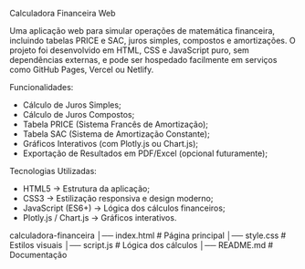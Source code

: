 Calculadora Financeira Web

Uma aplicação web para simular operações de matemática financeira, incluindo tabelas PRICE e SAC, juros simples, compostos e amortizações.
O projeto foi desenvolvido em HTML, CSS e JavaScript puro, sem dependências externas, e pode ser hospedado facilmente em serviços como GitHub Pages, Vercel ou Netlify.

Funcionalidades:

- Cálculo de Juros Simples;
- Cálculo de Juros Compostos;
- Tabela PRICE (Sistema Francês de Amortização);
- Tabela SAC (Sistema de Amortização Constante);
- Gráficos Interativos (com Plotly.js ou Chart.js);
- Exportação de Resultados em PDF/Excel (opcional futuramente);

Tecnologias Utilizadas:
- HTML5 → Estrutura da aplicação;
- CSS3 → Estilização responsiva e design moderno;
- JavaScript (ES6+) → Lógica dos cálculos financeiros;
- Plotly.js / Chart.js → Gráficos interativos.

calculadora-financeira
│── index.html        # Página principal
│── style.css         # Estilos visuais
│── script.js         # Lógica dos cálculos
│── README.md         # Documentação
